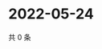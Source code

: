 # 2022-05-24

共 0 条

<!-- BEGIN WEIBO -->
<!-- 最后更新时间 Tue May 24 2022 10:52:30 GMT+0800 (China Standard Time) -->

<!-- END WEIBO -->
